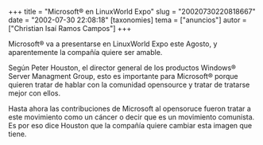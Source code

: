 +++
title = "Microsoft® en LinuxWorld Expo"
slug = "20020730220818667"
date = "2002-07-30 22:08:18"
[taxonomies]
tema = ["anuncios"]
autor = ["Christian Isaí Ramos Campos"]
+++

Microsoft® va a presentarse en LinuxWorld Expo este Agosto, y
aparentemente la compañía quiere ser amable.

Según Peter Houston, el director general de los productos Windows®
Server Managment Group, esto es importante para Microsoft® porque
quieren tratar de hablar con la comunidad opensource y tratar de
tratarse mejor con ellos.

Hasta ahora las contribuciones de Microsoft al opensoruce fueron tratar
a este movimiento como un cáncer o decir que es un movimiento comunista.
Es por eso dice Houston que la compañía quiere cambiar esta imagen que
tiene.

